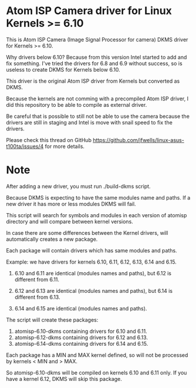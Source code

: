 # Atom ISP Camera driver for Linux Kernels >= 6.10
This is Atom ISP Camera (Image Signal Processor for camera) DKMS driver for Kernels >= 6.10.

Why drivers below 6.10? Because from this version Intel started to add and fix something. I've tried the drivers for 6.8 and 6.9 without success, so is useless to create DKMS for Kernels below 6.10.

This driver is the original Atom ISP driver from Kernels but converted as DKMS.

Because the kernels are not comming with a precompiled Atom ISP driver, I did this repository to be able to compile as external driver.

Be careful that is possible to still not be able to use the camera because the drivers are still in staging and Intel is move with snail speed to fix the drivers.

Please check this thread on GitHub https://github.com/jfwells/linux-asus-t100ta/issues/4 for more details.

# Note
After adding a new driver, you must run ./build-dkms script.

Because DKMS is expecting to have the same modules name and paths. If a new driver it has more or less modules DKMS will fail.

This script will search for symbols and modules in each version of atomisp directory and will compare between kernel versions.

In case there are some differences between the Kernel drivers, will automatically creates a new package.

Each package will contain drivers which has same modules and paths.

Example: we have drivers for kernels 6.10, 6.11, 6.12, 6.13, 6.14 and 6.15.

1. 6.10 and 6.11 are identical (modules names and paths), but 6.12 is different from 6.11.

2. 6.12 and 6.13 are identical (modules names and paths), but 6.14 is different from 6.13.

3. 6.14 and 6.15 are identical (modules names and paths).

The script will create these packages:

1. atomisp-6.10-dkms containing drivers for 6.10 and 6.11.
2. atomisp-6.12-dkms containing drivers for 6.12 and 6.13.
3. atomisp-6.14-dkms containing drivers for 6.14 and 6.15.

Each package has a MIN and MAX kernel defined, so will not be processed by kernels < MIN and > MAX.

So atomisp-6.10-dkms will be compiled on kernels 6.10 and 6.11 only. If you have a kernel 6.12, DKMS will skip this package.
